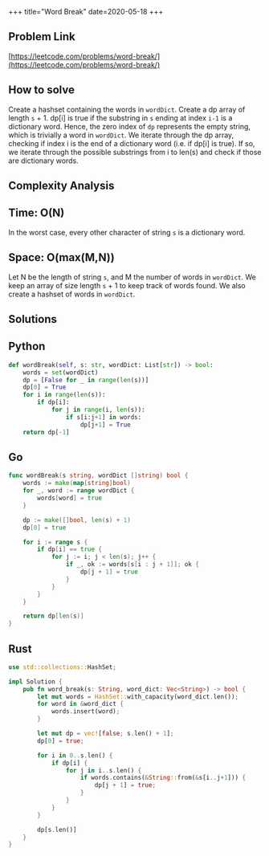 +++
title="Word Break"
date=2020-05-18
+++

## Problem Link

[https://leetcode.com/problems/word-break/](https://leetcode.com/problems/word-break/)

## How to solve

Create a hashset containing the words in `wordDict`. Create a dp array of length `s` + 1. dp[i] is true if the substring in `s` ending at index `i-1` is a dictionary word. Hence, the zero index of `dp` represents the empty string, which is trivially a word in `wordDict`. We iterate through the dp array, checking if index i is the end of a dictionary word (i.e. if dp[i] is true). If so, we iterate through the possible substrings from i to len(s) and check if those are dictionary words.

## Complexity Analysis

## Time: O(N)

In the worst case, every other character of string `s` is a dictionary word.

## Space: O(max(M,N))

Let N be the length of string `s`, and M the number of words in `wordDict`. We keep an array of size length `s` + 1 to keep track of words found. We also create a hashset of words in `wordDict`. 

## Solutions

## Python

``` python
def wordBreak(self, s: str, wordDict: List[str]) -> bool:
    words = set(wordDict)
    dp = [False for _ in range(len(s))]
    dp[0] = True
    for i in range(len(s)):
        if dp[i]:
            for j in range(i, len(s)):
                if s[i:j+1] in words:
                    dp[j+1] = True
    return dp[-1]
```

## Go

``` go
func wordBreak(s string, wordDict []string) bool {
    words := make(map[string]bool)
    for _, word := range wordDict {
        words[word] = true
    }

    dp := make([]bool, len(s) + 1)
    dp[0] = true

    for i := range s {
        if dp[i] == true {
            for j := i; j < len(s); j++ {
                if _, ok := words[s[i : j + 1]]; ok {
                    dp[j + 1] = true
                }  
            }
        }
    }

    return dp[len(s)]
}
```

## Rust

``` rust
use std::collections::HashSet;

impl Solution {
    pub fn word_break(s: String, word_dict: Vec<String>) -> bool {
        let mut words = HashSet::with_capacity(word_dict.len());
        for word in &word_dict {
            words.insert(word);
        }

        let mut dp = vec![false; s.len() + 1];
        dp[0] = true;

        for i in 0..s.len() {
            if dp[i] {
                for j in i..s.len() {
                    if words.contains(&String::from(&s[i..j+1])) {
                        dp[j + 1] = true;
                    }
                }
            }
        }

        dp[s.len()]
    }
}
```
